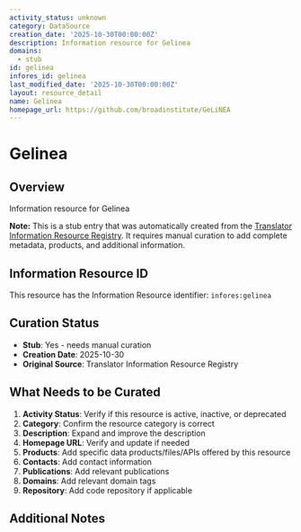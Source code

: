 ```yaml
---
activity_status: unknown
category: DataSource
creation_date: '2025-10-30T00:00:00Z'
description: Information resource for Gelinea
domains:
  - stub
id: gelinea
infores_id: gelinea
last_modified_date: '2025-10-30T00:00:00Z'
layout: resource_detail
name: Gelinea
homepage_url: https://github.com/broadinstitute/GeLiNEA
---
```


# Gelinea

## Overview

Information resource for Gelinea

**Note:** This is a stub entry that was automatically created from the [Translator Information Resource Registry](https://biolink.github.io/information-resource-registry/). It requires manual curation to add complete metadata, products, and additional information.

## Information Resource ID

This resource has the Information Resource identifier: `infores:gelinea`

## Curation Status

- **Stub**: Yes - needs manual curation
- **Creation Date**: 2025-10-30
- **Original Source**: Translator Information Resource Registry

## What Needs to be Curated

1. **Activity Status**: Verify if this resource is active, inactive, or deprecated
2. **Category**: Confirm the resource category is correct
3. **Description**: Expand and improve the description
4. **Homepage URL**: Verify and update if needed
5. **Products**: Add specific data products/files/APIs offered by this resource
6. **Contacts**: Add contact information
7. **Publications**: Add relevant publications
8. **Domains**: Add relevant domain tags
9. **Repository**: Add code repository if applicable

## Additional Notes
